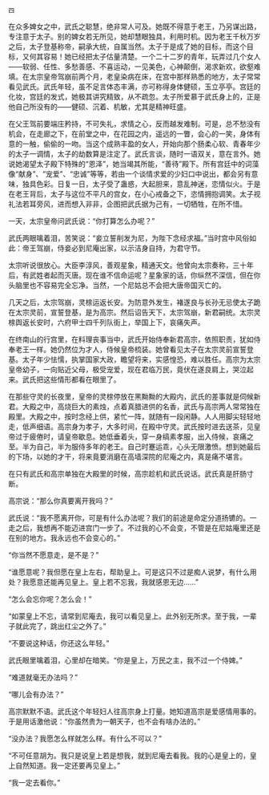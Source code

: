     四 

   在众多婢女之中，武氏之聪慧，绝非常人可及。她既不得意于老王，乃另谋出路，专注意于太子。别的婢女若无所见，她却慧眼独具，利用时机。因为老王千秋万岁之后，太子登基称帝，嗣承大统，自属当然。太子于是成了她的目标，而这个目标，又何其容易！她已经把太子估量清楚。一个二十二岁的青年，玩弄过几个女人——软弱、任性、多愁善感、不喜运动，一见美色，心神颠倒，渴求新欢，欲壑难填。在太宗皇帝驾崩前两个月，老皇染病在床，在宫中那样熟悉的地方，太子常常看见武氏。武氏年轻，虽不足言体态丰满，亦可称得身体健硕，玉立亭亭。宫廷的化妆，宫廷的发式，她极其讲究精致，从不疏忽。太子所爱慕于武氏身上的，正是他自己所没有的——健硕、沉着、机敏，尤其是精神旺盛。

   在父王驾前要端庄矜持，不可失礼，求情之心，反而越发难制。可是，总不愁没有机会，在走廊之下，在前堂之中，在花园之内，遥远的一瞥，会心的一笑，身体有意的一触，偷偷的一吻。当这个成熟丰盈的女人，开始向那个肠柔心软、青春年少的太子一调情，太子的劫数算是注定了。武氏言谈，随时一语双关，意在言外。她说她渴望太子殿下特殊的“恩泽”，她当竭其所能，“善待”殿下。所有宫廷中的词藻像“献身”、“宠爱”、“忠诚”等等，若由一个谈情求爱的少妇口中说出，都会另有意味，独具色彩。日复一日，太子受了蛊惑，大起胆来，意乱神迷，恋情似火。于是在老王背后，太子与这位不平凡的宫女，在小心戒备之下，恣情拥抱调笑。太子视礼法若耳旁风，进而想入非非，企图把武氏据为己有，一切牺牲，在所不惜。

   一天，太宗皇帝问武氏说：“你打算怎么办呢？”

   武氏两眼噙着泪，苦笑说：“妾立誓削发为尼，为陛下念经求福。”当时宫中风俗如此：帝王驾崩，侍妾必到尼庵出家，以示洁身自持，为君守节。

   太宗听说很放心。大臣李淳风，善观星象，精通天文。他曾向太宗奏称，三十年后，有武姓者起而灭唐。现在谁不信命运呢？星象家的话，你纵然不深信，但在你头脑里也不容易完全忘净。当然，一个尼姑总不会把大唐帝国灭亡的。

   几天之后，太宗驾崩，灵榇运返长安。为防意外发生，褚遂良与长孙无忌使太子跪在太宗灵前，宣誓登基，是为高宗。然后诏告天下，太宗驾崩，新君嗣统。太宗灵榇舆返长安时，六府甲士四千列队街上，举国上下，哀痛失声。

   在终南山的行宫里，在料理丧事当中，武氏开始侍奉新君高宗，依照职责，犹如侍奉老王一样。她仍然位为才人，侍候皇帝梳装。她曾看见太子在太宗灵前宣誓登基。太子年少怯懦，执掌国家大政，瞻望将来，实感惶恐，难以胜任。高宗为太宗皇帝幼子，一向贴近父母，极受宠爱，现在君临万民，竟伏在遂良肩上，哭泣起来。武氏把这些情形都看在眼里了。

   在那些守灵的长夜里，皇帝的灵榇停放在黑黝黝的大殿内，武氏的差事就是伺候新君。大殿之中，高烧巨大的素烛，点着真腊进供的名香，武氏与高宗两人常常独在殿里。大殿之中，按时念经上供，紧忙一阵，就随有一段闲静。人人用脚尖轻轻地走，低声细语。高宗身为孝子，大多时间，在殿中守灵。武氏按时进去送茶，见皇帝过于疲倦时，请皇帝歇息。她低垂着头，穿一身缟素孝服，出入侍候，哀痛之至。半为自己，半为服侍多年的老王。自己时蹇运乖，心头无限激愤。想到她最后的下场，以她的才干，将来竟要消磨在高墙深院的尼庵之内，真是痛不堪言。

   在只有武氏和高宗单独在大殿里的时候，高宗趁机和武氏说话。武氏真是肝肠寸断。

   高宗说：“那么你真要离开我吗？”

   武氏说：“我不愿离开你，可是有什么办法呢？我们的前途是命定分道扬镳的。一走之后，我想再不能迈进宫门一步了。不过我的心不会变，不管是在尼姑庵里还是在别的地方。我永远也不会变心的。”

   “你当然不愿意走，是不是？”

   “谁愿意呢？我但愿在皇上左右，帮助皇上。可是这只不过是痴人说梦，有什么用处？我愿意还能再见皇上。皇上若不忘我，我就感恩无边……”

   “怎么会忘你呢？怎么会！”

   “如蒙皇上不忘，请常到尼庵去，我可以看见皇上。此外别无所求。至于我，一辈子就此完了，跳出红尘之外了。”

   “不要说这种话，你还这么年轻。”

   武氏眼里噙着泪，心里却在暗笑。“你是皇上，万民之主，我不过一个侍婢。”

   “难道就毫无办法吗？”

   “哪儿会有办法？”

   高宗默默不语。武氏这个年轻妇人往高宗身上打量。她知道高宗是爱感情用事的。于是用话激他说：“你虽然贵为一朝天子，也不会有啥办法的。”

   “没办法？我愿怎么样就怎么样。有什么不可以？”

   “不可任意胡为。我只是说皇上若是想我，就到尼庵去看我。我的心是皇上的，皇上自然知道。我一定还要再见皇上。”

   “我一定去看你。”

